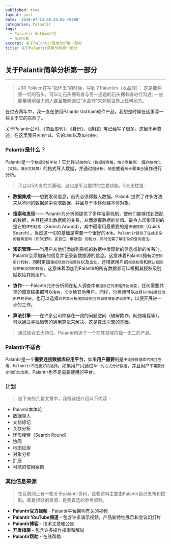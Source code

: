 ```yaml
---
published: true
layout: post
date: '2019-07-14 08:34:00 +0800'
categories: Palantir
tags:
  - Palantir Gotham介绍
  - 简单分析
excerpt: 关于Palantir简单分析第一部分
title: 关于Palantir简单分析第一部分
---
```

## 关于Palantir简单分析第一部分

---

> JRR Tolkien在写“指环王”的时候，写到了Palantirs（水晶球）：
> 这是能洞察一切的石头，可以让石头拥有者与另一遥远的石头拥有者进行沟通; 一些能量特别强大的人甚至能够通过“水晶球”来洞察世界上任何地方。

在过去两年中，我一直在使用Palantir Gotham软件产品，我想是时候在这里写一些关于它的东西了。

关于Palantir公司，《商业周刊》、《身份》、《连线》等已经写了很多，这里不再赘述，在这里我只`关注产品`、它的`功能`以及`如何使用`。 

### Palantir是什么？

Palantir是一个`数据分析平台`！它允许以`结构化（数据库表格，电子表格等）` 或`非结构化（文档，演示文稿等）`的格式导入数据，并通过`图分析`、`地图`或者`统计`和`集合`操作进行分析。

> 平台以5大支柱为基础，这也是平台提供的主要功能。5大支柱是：

* **数据集成**——想要发现信息，首先必须得载入数据。Palantir提供了许多方法来从不同的数据源中获取数据，并且基于本体创建本体对象。

* **搜索和发现**—— Palantir为分析师提供了多种搜索机制，使他们能够找到匹配的数据，并且挖掘出数据间的关系，从而发挥数据的价值。最令人印象深刻的是它的`环形检索`（Search Around），其中最常用最重要的是`快速搜索`（Quick Search），当然这一切的基础是需要一个很好的`本体`。`Palantir提供了生成复杂的搜索查询（布尔逻辑，变音位，模糊值）的能力，同时无需了解复杂的查询语法。`

* **知识管理**——当用户从他们添加到系统的数据中发现新的信息或新的关系时，Palantir会添加新的信息并记录新数据源的信息。这意味着Palantir拥有`完整的审计机制`，同时更加`重视信息的完整性`以及`出处`，还根据用户的`继承权限`和`默认权限保护新添加的数据`，这意味着添加到Palantir的所有数据都可以根据其授权级别赋权给其他用户。

* **协作**——Palantir允许分析师在私人调查中`根据自己的思路开始调查`，任何需要共享的调查结果都可以`发布`，`分享`给其他用户。同样，分析师可以`选择何时接受其他用户的更新`，也可以选择`将共享分析图加载到当前调查或新建调查中`，以便开展进一步的工作。

* **算法引擎**——在许多公司中存在一致的问题空间（破解欺诈，网络嗅探等），可以通过寻找趋势的通用算法来解决，这是算法引擎的基础。

> 通过结合五大特征，Palantir创造了一个在其领域内独一无二的产品。 

### Palantir不适合

Palantir是一个**需要连接数据库应用平台**，如果**用户需要**的是`不连接数据库的独立应用，Palantir不是更好的选择`。如果用户只通过`单一的方式分析数据`，并且用户`不需要分享他们的成果`，Palantir也不是需要使用的平台。

### 计划

> 接下来的几篇文章中，我将详细介绍以下内容：

* Palantir本体论
* 数据导入
* 文档标记
* 关联分析
* 环形搜索（Search Round）
* 协同
* 地图应用
* 对象分析
* 扩展
* 可能的使用案例
 

### 其他信息来源

> 在互联网上有一些关于palantir资料，这些资料主要由Palantir自己发布和控制，都是很好的资源，是我首选的参考资料。

* **Palantir官方视频** - Palantir平台架构有关的视频
* **Palantir YouTube频道** - 包含许多演示视频，产品新特性展示和会议幻灯片
* **Palantir博客** - 技术文章和公告
* **开发指南** - 包含许多操作指南和解说
* **Palantir帮助** - 在线帮助

